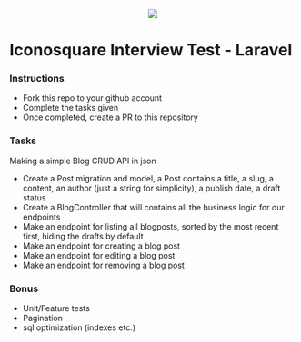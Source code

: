 <p align="center">
    <img align="center" src="https://www.leslivresblancs.fr/sites/default/files/iconosquare-logo.png">
</p>

# Iconosquare Interview Test - Laravel

### Instructions

- Fork this repo to your github account
- Complete the tasks given
- Once completed, create a PR to this repository

### Tasks

Making a simple Blog CRUD API in json

- Create a Post migration and model, a Post contains a title, a slug, a content, an author (just a string for simplicity), a publish date, a draft status
- Create a BlogController that will contains all the business logic for our endpoints
- Make an endpoint for listing all blogposts, sorted by the most recent first, hiding the drafts by default
- Make an endpoint for creating a blog post
- Make an endpoint for editing a blog post
- Make an endpoint for removing a blog post

### Bonus

- Unit/Feature tests
- Pagination
- sql optimization (indexes etc.)